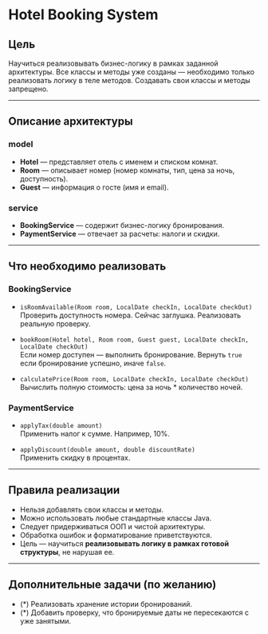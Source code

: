 # Hotel Booking System

## Цель

Научиться реализовывать бизнес-логику в рамках заданной архитектуры. Все классы и методы уже созданы — необходимо только
реализовать логику в теле методов. Создавать свои классы и методы запрещено.

---

## Описание архитектуры

### model

- **Hotel** — представляет отель с именем и списком комнат.
- **Room** — описывает номер (номер комнаты, тип, цена за ночь, доступность).
- **Guest** — информация о госте (имя и email).

### service

- **BookingService** — содержит бизнес-логику бронирования.
- **PaymentService** — отвечает за расчеты: налоги и скидки.

---

## Что необходимо реализовать

### BookingService

- `isRoomAvailable(Room room, LocalDate checkIn, LocalDate checkOut)`  
  Проверить доступность номера. Сейчас заглушка. Реализовать реальную проверку.

- `bookRoom(Hotel hotel, Room room, Guest guest, LocalDate checkIn, LocalDate checkOut)`  
  Если номер доступен — выполнить бронирование. Вернуть `true` если бронирование
  успешно, иначе `false`.

- `calculatePrice(Room room, LocalDate checkIn, LocalDate checkOut)`  
  Вычислить полную стоимость: цена за ночь * количество ночей.

### PaymentService

- `applyTax(double amount)`  
  Применить налог к сумме. Например, 10%.

- `applyDiscount(double amount, double discountRate)`  
  Применить скидку в процентах.

---

## Правила реализации

- Нельзя добавлять свои классы и методы.
- Можно использовать любые стандартные классы Java.
- Следует придерживаться ООП и чистой архитектуры.
- Обработка ошибок и форматирование приветствуются.
- Цель — научиться **реализовывать логику в рамках готовой структуры**, не нарушая ее.

---

## Дополнительные задачи (по желанию)

- (*) Реализовать хранение истории бронирований.
- (*) Добавить проверку, что бронируемые даты не пересекаются с уже занятыми.